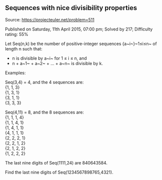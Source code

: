 Sequences with nice divisibility properties
-------------------------------------------

Source: https://projecteuler.net/problem=511

Published on Saturday, 11th April 2015, 07:00 pm; Solved by 217;
Difficulty rating: 55%

Let Seq(n,k) be the number of positive-integer sequences {a~i~}~1≤i≤n~
of length n such that:

-   n is divisible by a~i~ for 1 ≤ i ≤ n, and
-   n + a~1~ + a~2~ + ... + a~n~ is divisible by k.

Examples:

Seq(3,4) = 4, and the 4 sequences are:\
 {1, 1, 3}\
 {1, 3, 1}\
 {3, 1, 1}\
 {3, 3, 3}

Seq(4,11) = 8, and the 8 sequences are:\
 {1, 1, 1, 4}\
 {1, 1, 4, 1}\
 {1, 4, 1, 1}\
 {4, 1, 1, 1}\
 {2, 2, 2, 1}\
 {2, 2, 1, 2}\
 {2, 1, 2, 2}\
 {1, 2, 2, 2}

The last nine digits of Seq(1111,24) are 840643584.

Find the last nine digits of Seq(1234567898765,4321).
